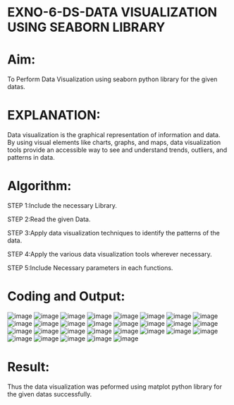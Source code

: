 # EXNO-6-DS-DATA VISUALIZATION USING SEABORN LIBRARY

# Aim:
  To Perform Data Visualization using seaborn python library for the given datas.

# EXPLANATION:
Data visualization is the graphical representation of information and data. By using visual elements like charts, graphs, and maps, data visualization tools provide an accessible way to see and understand trends, outliers, and patterns in data.

# Algorithm:
STEP 1:Include the necessary Library.

STEP 2:Read the given Data.

STEP 3:Apply data visualization techniques to identify the patterns of the data.

STEP 4:Apply the various data visualization tools wherever necessary.

STEP 5:Include Necessary parameters in each functions.

# Coding and Output:
![image](https://github.com/user-attachments/assets/225f7a8e-485f-4956-b424-28583beb8159)
![image](https://github.com/user-attachments/assets/f83b9bc5-3566-4eea-8d64-0e6ffaacd073)
![image](https://github.com/user-attachments/assets/82220f31-9054-47ff-9786-754c93a88e9b)
![image](https://github.com/user-attachments/assets/9a6bb7af-88a0-41f7-95be-99c4618d5d5a)
![image](https://github.com/user-attachments/assets/c8166932-c363-4181-9687-20e70a3799fb)
![image](https://github.com/user-attachments/assets/bca61600-a84b-41f0-8024-4d200cef765b)
![image](https://github.com/user-attachments/assets/d153ae4e-fd4c-42e1-bc63-02a64e96daaa)
![image](https://github.com/user-attachments/assets/2949bec4-8f82-4153-86e1-1d18a8b21fe0)
![image](https://github.com/user-attachments/assets/3201b5d9-3e90-48a3-9f93-62bb30de46c7)
![image](https://github.com/user-attachments/assets/4bd55b9c-331b-4ce9-91fd-a6545d304221)
![image](https://github.com/user-attachments/assets/46578f7b-8843-426b-898d-89b2dd126369)
![image](https://github.com/user-attachments/assets/69477b84-d825-458e-b688-3af9dbc80cd2)
![image](https://github.com/user-attachments/assets/07ae14c8-a7da-4033-b658-8fc35efa55d4)
![image](https://github.com/user-attachments/assets/90c1e668-ec4f-4313-b1ce-5fe1be000a22)
![image](https://github.com/user-attachments/assets/b36978df-7e43-4c5a-9488-155ecb0eb8c0)
![image](https://github.com/user-attachments/assets/a86827a3-1b66-4ef8-b22a-d04cfaa379fe)
![image](https://github.com/user-attachments/assets/b2ea2c1d-ccb5-4ba3-ba8f-275934852173)
![image](https://github.com/user-attachments/assets/747df56e-b372-4588-9f26-3315e7913856)
![image](https://github.com/user-attachments/assets/347626f1-d2e1-4ab2-bac6-694d51e8d579)
![image](https://github.com/user-attachments/assets/70dc25e2-86e9-45b2-b26a-77d96dee1d81)
![image](https://github.com/user-attachments/assets/8cc49b47-38f2-4169-9f8e-877dcd086389)
![image](https://github.com/user-attachments/assets/698edf1d-34b4-4647-ad23-2bd8ba6a49df)
![image](https://github.com/user-attachments/assets/604ca417-0378-4580-b34f-1fe2d0bd9b33)
![image](https://github.com/user-attachments/assets/0f2032e6-ab57-4e56-88f8-12d0f403a442)
![image](https://github.com/user-attachments/assets/ecb8c9d1-e5c6-4e6a-a6e3-edf5e45f6875)
![image](https://github.com/user-attachments/assets/b33503ff-64cb-433f-90b1-a2a4ec0c2192)
![image](https://github.com/user-attachments/assets/e9ef1190-1971-4c70-bd9c-e5d82ac5e73a)
![image](https://github.com/user-attachments/assets/2da3c7c2-4d32-4984-a287-c5ae9b44ea02)
![image](https://github.com/user-attachments/assets/0f9db7f2-626d-4541-87bd-62f5bd7baa85)


# Result:
 Thus the data visualization was peformed using matplot python library for the given datas successfully.
